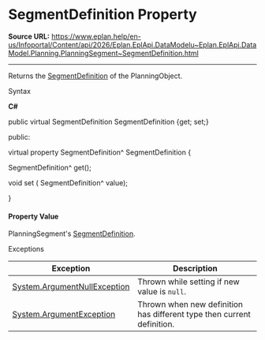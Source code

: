 # SegmentDefinition Property

**Source URL:** https://www.eplan.help/en-us/Infoportal/Content/api/2026/Eplan.EplApi.DataModelu~Eplan.EplApi.DataModel.Planning.PlanningSegment~SegmentDefinition.html

---

Returns the [SegmentDefinition](Eplan.EplApi.DataModelu~Eplan.EplApi.DataModel.Planning.SegmentDefinition.html) of the PlanningObject.

Syntax

**C#**



public virtual SegmentDefinition SegmentDefinition {get; set;}

public:

virtual property SegmentDefinition^ SegmentDefinition {

   SegmentDefinition^ get();

   void set (    SegmentDefinition^ value);

}


#### Property Value

PlanningSegment's [SegmentDefinition](Eplan.EplApi.DataModelu~Eplan.EplApi.DataModel.Planning.SegmentDefinition.html).

Exceptions

| Exception | Description |
| --- | --- |
| [System.ArgumentNullException](#) | Thrown while setting if new value is `null`. |
| [System.ArgumentException](#) | Thrown when new definition has different type then current definition. |
